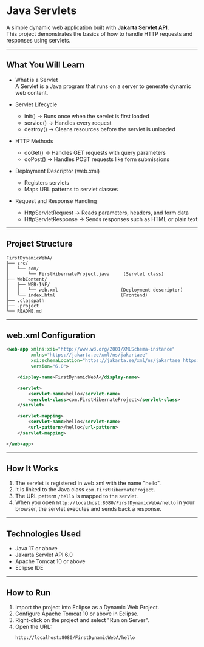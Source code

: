 # Java Servlets 

A simple dynamic web application built with **Jakarta Servlet API**.  
This project demonstrates the basics of how to handle HTTP requests and responses using servlets.  

***

## What You Will Learn  

- What is a Servlet  
  A Servlet is a Java program that runs on a server to generate dynamic web content.  

- Servlet Lifecycle  
  - init() → Runs once when the servlet is first loaded  
  - service() → Handles every request  
  - destroy() → Cleans resources before the servlet is unloaded  

- HTTP Methods  
  - doGet() → Handles GET requests with query parameters  
  - doPost() → Handles POST requests like form submissions  

- Deployment Descriptor (web.xml)  
  - Registers servlets  
  - Maps URL patterns to servlet classes  

- Request and Response Handling  
  - HttpServletRequest → Reads parameters, headers, and form data  
  - HttpServletResponse → Sends responses such as HTML or plain text  

***

## Project Structure  

```
FirstDynamicWebA/
├── src/
│   └── com/
│       └── FirstHibernateProject.java     (Servlet class)
├── WebContent/
│   ├── WEB-INF/
│   │   └── web.xml                       (Deployment descriptor)
│   └── index.html                        (Frontend)
├── .classpath
├── .project
└── README.md
```

***

## web.xml Configuration  

```xml
<web-app xmlns:xsi="http://www.w3.org/2001/XMLSchema-instance"
         xmlns="https://jakarta.ee/xml/ns/jakartaee"
         xsi:schemaLocation="https://jakarta.ee/xml/ns/jakartaee https://jakarta.ee/xml/ns/jakartaee/web-app_6_0.xsd"
         version="6.0">

    <display-name>FirstDynamicWebA</display-name>

    <servlet>
        <servlet-name>hello</servlet-name>
        <servlet-class>com.FirstHibernateProject</servlet-class>
    </servlet>

    <servlet-mapping>
        <servlet-name>hello</servlet-name>
        <url-pattern>/hello</url-pattern>
    </servlet-mapping>

</web-app>
```

***

## How It Works  

1. The servlet is registered in web.xml with the name "hello".  
2. It is linked to the Java class `com.FirstHibernateProject`.  
3. The URL pattern `/hello` is mapped to the servlet.  
4. When you open `http://localhost:8080/FirstDynamicWebA/hello` in your browser, the servlet executes and sends back a response.  

***

## Technologies Used  

- Java 17 or above  
- Jakarta Servlet API 6.0  
- Apache Tomcat 10 or above  
- Eclipse IDE  

***

## How to Run  

1. Import the project into Eclipse as a Dynamic Web Project.  
2. Configure Apache Tomcat 10 or above in Eclipse.  
3. Right-click on the project and select "Run on Server".  
4. Open the URL:  
   ```
   http://localhost:8080/FirstDynamicWebA/hello
   ```
